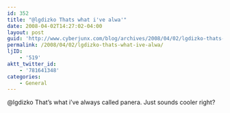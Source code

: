 ```yaml
---
id: 352
title: "@lgdizko Thats what i've alwa'"
date: 2008-04-02T14:27:02-04:00
layout: post
guid: 'http://www.cyberjunx.com/blog/archives/2008/04/02/lgdizko-thats-what-ive-alwa/'
permalink: /2008/04/02/lgdizko-thats-what-ive-alwa/
ljID:
    - '519'
aktt_twitter_id:
    - '781641348'
categories:
    - General
---
```


@lgdizko That’s what i’ve always called panera. Just sounds cooler right?